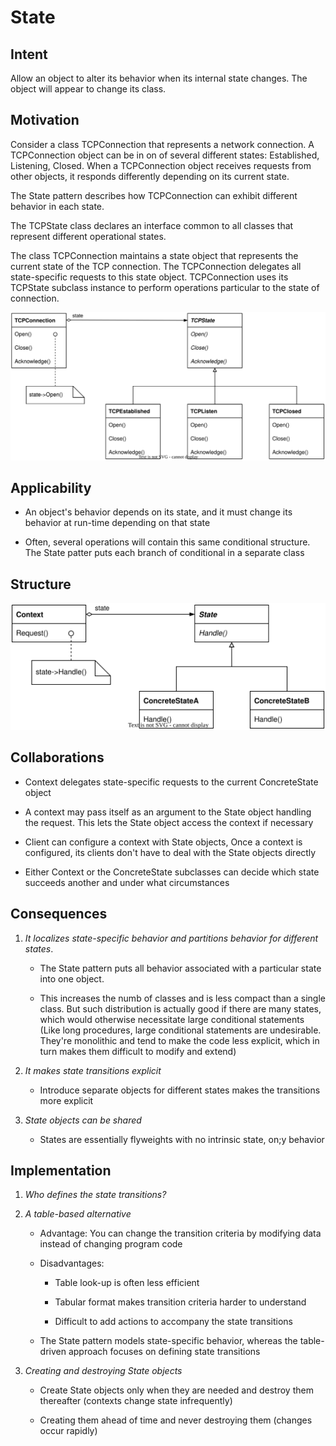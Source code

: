 # State

## Intent

Allow an object to alter its behavior when its internal state changes. The object will appear to change its class.

## Motivation

Consider a class TCPConnection that represents a network connection. A TCPConnection object can be in on of several different states: Established, Listening, Closed. When a TCPConnection object receives requests from other objects, it responds differently depending on its current state.

The State pattern describes how TCPConnection can exhibit different behavior in each state.

The TCPState class declares an interface common to all classes that represent different operational states.

The class TCPConnection maintains a state object that represents the current state of the TCP connection. The TCPConnection delegates all state-specific requests to this state object. TCPConnection uses its TCPState subclass instance to perform operations particular to the state of connection.

<img src="./img/state_motivation.svg" title="" alt="state_motivation!" data-align="center">

## Applicability

- An object's behavior depends on its state, and it must change its behavior at run-time depending on that state

- Often, several operations will contain this same conditional structure. The State patter puts each branch of conditional in a separate class

## Structure

<img src="./img/state_structure.svg" title="" alt="state_structure!" data-align="center">

## Collaborations

- Context delegates state-specific requests to the current ConcreteState object

- A context may pass itself as an argument to the State object handling the request. This lets the State object access the context if necessary

- Client can configure a context with State objects, Once a context is configured, its clients don't have to deal with the State objects directly

- Either Context or the ConcreteState subclasses can decide which state succeeds another and under what circumstances

## Consequences

1. *It localizes state-specific behavior and partitions behavior for different states*.
   
   - The State pattern puts all behavior associated with a particular state into one object.
   
   - This increases the numb of classes and is less compact than a single class. But such distribution is actually good if there are many states, which would otherwise necessitate large conditional statements (Like long procedures, large conditional statements are undesirable. They're monolithic and tend to make the code less explicit, which in turn makes them difficult to modify and extend)

2. *It makes state transitions explicit*
   
   - Introduce separate objects for different states makes the transitions more explicit

3. *State objects can be shared*
   
   - States are essentially flyweights with no intrinsic state, on;y behavior

## Implementation

1. *Who defines the state transitions?*

2. *A table-based alternative*
   
   - Advantage: You can change the transition criteria by modifying data instead of changing program code
   
   - Disadvantages:
     
     - Table look-up is often less efficient
     
     - Tabular format makes transition criteria harder to understand
     
     - Difficult to add actions to accompany the state transitions
   
   - The State pattern models state-specific behavior, whereas the table-driven approach focuses on defining state transitions

3. *Creating and destroying State objects*
   
   - Create State objects only when they are needed and destroy them thereafter (contexts change state infrequently)
   
   - Creating them ahead of time and never destroying them (changes occur rapidly)
